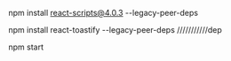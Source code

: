  npm install react-scripts@4.0.3 --legacy-peer-deps
 <!-- npm install --legacy-peer-deps -->
 npm install react-toastify --legacy-peer-deps ///////////dep


 npm start